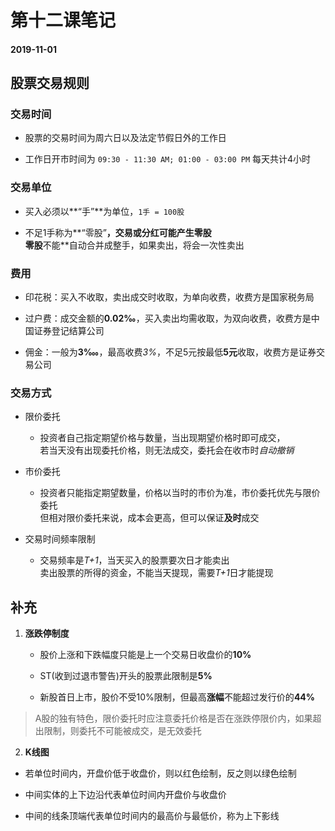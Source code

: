 # 第十二课笔记

#### 2019-11-01

## 股票交易规则

### 交易时间

+ 股票的交易时间为周六日以及法定节假日外的工作日

+ 工作日开市时间为 `09:30 - 11:30 AM; 01:00 - 03:00 PM` 每天共计4小时

### 交易单位

+ 买入必须以**“手”**为单位，`1手 = 100股`

+ 不足1手称为**“零股”**，交易或分红可能产生零股<br/>零股**不能**自动合并成整手，如果卖出，将会一次性卖出

### 费用

+ 印花税：买入不收取，卖出成交时收取，为单向收费，收费方是国家税务局

+ 过户费：成交金额的**0.02‰**，买入卖出均需收取，为双向收费，收费方是中国证券登记结算公司

+ 佣金：一般为**3‱**，最高收费*3%*，不足5元按最低**5元**收取，收费方是证券交易公司

### 交易方式

+ 限价委托

  - 投资者自己指定期望价格与数量，当出现期望价格时即可成交，<br/>若当天没有出现委托价格，则无法成交，委托会在收市时*自动撤销*

+ 市价委托

  - 投资者只能指定期望数量，价格以当时的市价为准，市价委托优先与限价委托<br/>但相对限价委托来说，成本会更高，但可以保证**及时**成交

+ 交易时间频率限制

	- 交易频率是*T+1*，当天买入的股票要次日才能卖出<br/>卖出股票的所得的资金，不能当天提现，需要*T+1*日才能提现

## 补充

1. **涨跌停制度**

	+ 股价上涨和下跌幅度只能是上一个交易日收盘价的**10%**

	+ ST(收到过退市警告)开头的股票此限制是**5%**

	+ 新股首日上市，股价不受10%限制，但最高**涨幅**不能超过发行价的**44%**

> A股的独有特色，限价委托时应注意委托价格是否在涨跌停限价内，如果超出限制，则委托不可能被成交，是无效委托

2. **K线图**
+ 若单位时间内，开盘价低于收盘价，则以红色绘制，反之则以绿色绘制

+ 中间实体的上下边沿代表单位时间内开盘价与收盘价

+ 中间的线条顶端代表单位时间内的最高价与最低价，称为上下影线
